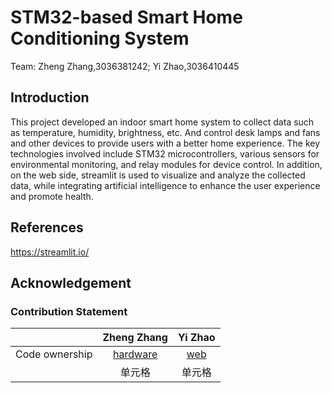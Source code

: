 # STM32-based Smart Home Conditioning System
Team: Zheng Zhang,3036381242; Yi Zhao,3036410445
## Introduction
This project developed an indoor smart home system to collect data such as temperature, humidity, brightness, etc. And control desk lamps and fans and other devices to provide users with a better home experience. The key technologies involved include STM32 microcontrollers, various sensors for environmental monitoring, and relay modules for device control. In addition, on the web side, streamlit is used to visualize and analyze the collected data, while integrating artificial intelligence to enhance the user experience and promote health.
##  References
https://streamlit.io/
##  Acknowledgement
### Contribution Statement 
||  Zheng Zhang   | Yi Zhao  |
|  :----: | :----: |:----: |
|Code ownership| [hardware](https://github.com/Yeyeyolo/AIOT-Tutorial-Writing/tree/main/aiot-hardware)| [web](https://github.com/Yeyeyolo/AIOT-Tutorial-Writing/tree/main/aiot-web) |
|| 单元格  | 单元格 |
